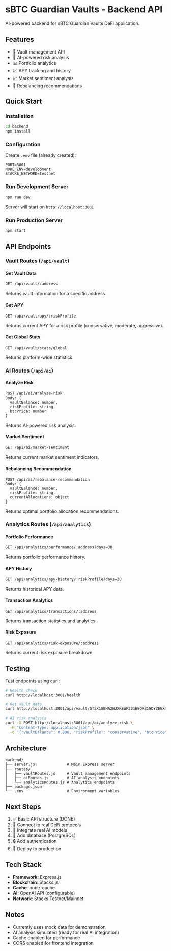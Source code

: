 # sBTC Guardian Vaults - Backend API

AI-powered backend for sBTC Guardian Vaults DeFi application.

## Features

- 🔐 Vault management API
- 🤖 AI-powered risk analysis
- 📊 Portfolio analytics
- 📈 APY tracking and history
- 💹 Market sentiment analysis
- 🔄 Rebalancing recommendations

## Quick Start

### Installation

```bash
cd backend
npm install
```

### Configuration

Create `.env` file (already created):
```
PORT=3001
NODE_ENV=development
STACKS_NETWORK=testnet
```

### Run Development Server

```bash
npm run dev
```

Server will start on `http://localhost:3001`

### Run Production Server

```bash
npm start
```

## API Endpoints

### Vault Routes (`/api/vault`)

#### Get Vault Data
```
GET /api/vault/:address
```
Returns vault information for a specific address.

#### Get APY
```
GET /api/vault/apy/:riskProfile
```
Returns current APY for a risk profile (conservative, moderate, aggressive).

#### Get Global Stats
```
GET /api/vault/stats/global
```
Returns platform-wide statistics.

### AI Routes (`/api/ai`)

#### Analyze Risk
```
POST /api/ai/analyze-risk
Body: {
  vaultBalance: number,
  riskProfile: string,
  btcPrice: number
}
```
Returns AI-powered risk analysis.

#### Market Sentiment
```
GET /api/ai/market-sentiment
```
Returns current market sentiment indicators.

#### Rebalancing Recommendation
```
POST /api/ai/rebalance-recommendation
Body: {
  vaultBalance: number,
  riskProfile: string,
  currentAllocations: object
}
```
Returns optimal portfolio allocation recommendations.

### Analytics Routes (`/api/analytics`)

#### Portfolio Performance
```
GET /api/analytics/performance/:address?days=30
```
Returns portfolio performance history.

#### APY History
```
GET /api/analytics/apy-history/:riskProfile?days=30
```
Returns historical APY data.

#### Transaction Analytics
```
GET /api/analytics/transactions/:address
```
Returns transaction statistics and analytics.

#### Risk Exposure
```
GET /api/analytics/risk-exposure/:address
```
Returns current risk exposure breakdown.

## Testing

Test endpoints using curl:

```bash
# Health check
curl http://localhost:3001/health

# Get vault data
curl http://localhost:3001/api/vault/ST2X1GBHA2WJXREWP231EEQXZ1GDYZEEXYRAD1PA8

# AI risk analysis
curl -X POST http://localhost:3001/api/ai/analyze-risk \
  -H "Content-Type: application/json" \
  -d '{"vaultBalance": 0.006, "riskProfile": "conservative", "btcPrice": 42000}'
```

## Architecture

```
backend/
├── server.js              # Main Express server
├── routes/
│   ├── vaultRoutes.js     # Vault management endpoints
│   ├── aiRoutes.js        # AI analysis endpoints
│   └── analyticsRoutes.js # Analytics endpoints
├── package.json
└── .env                   # Environment variables
```

## Next Steps

1. ✅ Basic API structure (DONE)
2. 🔄 Connect to real DeFi protocols
3. 🤖 Integrate real AI models
4. 💾 Add database (PostgreSQL)
5. 🔒 Add authentication
6. 🚀 Deploy to production

## Tech Stack

- **Framework**: Express.js
- **Blockchain**: Stacks.js
- **Cache**: node-cache
- **AI**: OpenAI API (configurable)
- **Network**: Stacks Testnet/Mainnet

## Notes

- Currently uses mock data for demonstration
- AI analysis simulated (ready for real AI integration)
- Cache enabled for performance
- CORS enabled for frontend integration
